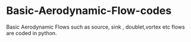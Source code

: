 # Basic-Aerodynamic-Flow-codes
Basic Aerodynamic Flows such as source, sink , doublet,vortex etc flows are coded in python.
